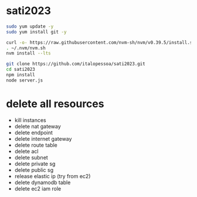 # sati2023

```sh
sudo yum update -y
sudo yum install git -y

curl -o- https://raw.githubusercontent.com/nvm-sh/nvm/v0.39.5/install.sh | bash
. ~/.nvm/nvm.sh
nvm install --lts

git clone https://github.com/italopessoa/sati2023.git
cd sati2023
npm install
node server.js
```

# delete all resources
- kill instances
- delete nat gateway
- delete endpoint
- delete internet gateway
- delete route table
- delete acl
- delete subnet
- delete private sg
- delete public sg
- release elastic ip (try from ec2)
- delete dynamodb table
- delete ec2 iam role

